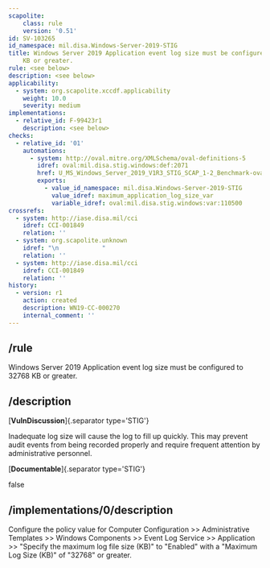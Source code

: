 ```yaml
---
scapolite:
    class: rule
    version: '0.51'
id: SV-103265
id_namespace: mil.disa.Windows-Server-2019-STIG
title: Windows Server 2019 Application event log size must be configured to 32768
    KB or greater.
rule: <see below>
description: <see below>
applicability:
  - system: org.scapolite.xccdf.applicability
    weight: 10.0
    severity: medium
implementations:
  - relative_id: F-99423r1
    description: <see below>
checks:
  - relative_id: '01'
    automations:
      - system: http://oval.mitre.org/XMLSchema/oval-definitions-5
        idref: oval:mil.disa.stig.windows:def:2071
        href: U_MS_Windows_Server_2019_V1R3_STIG_SCAP_1-2_Benchmark-oval.xml
        exports:
          - value_id_namespace: mil.disa.Windows-Server-2019-STIG
            value_idref: maximum_application_log_size_var
            variable_idref: oval:mil.disa.stig.windows:var:110500
crossrefs:
  - system: http://iase.disa.mil/cci
    idref: CCI-001849
    relation: ''
  - system: org.scapolite.unknown
    idref: "\n            "
    relation: ''
  - system: http://iase.disa.mil/cci
    idref: CCI-001849
    relation: ''
history:
  - version: r1
    action: created
    description: WN19-CC-000270
    internal_comment: ''
---
```



## /rule

Windows Server 2019 Application event log size must be configured to 32768 KB or greater.

## /description

[**VulnDiscussion**]{.separator type='STIG'}

Inadequate log size will cause the log to fill up quickly. This may prevent audit events from being recorded properly and require frequent attention by administrative personnel.

[**Documentable**]{.separator type='STIG'}

false

## /implementations/0/description

Configure the policy value for Computer Configuration >> Administrative Templates >> Windows Components >> Event Log Service >> Application >> "Specify the maximum log file size (KB)" to "Enabled" with a "Maximum Log Size (KB)" of "32768" or greater.
